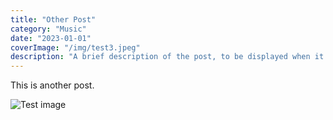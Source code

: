 ```yaml
---
title: "Other Post"
category: "Music"
date: "2023-01-01"
coverImage: "/img/test3.jpeg"
description: "A brief description of the post, to be displayed when it is previewed. Shouldn't be more than a couple of sentences."
---
```


This is another post.

![Test image](/img/test_img.png)

